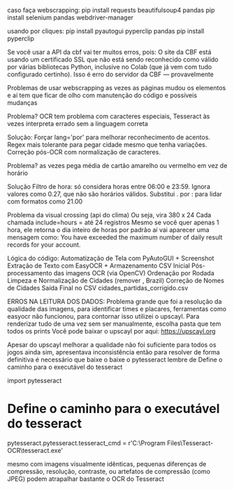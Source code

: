 caso faça webscrapping:
pip install requests beautifulsoup4 pandas
pip install selenium pandas webdriver-manager

usando por cliques:
pip install pyautogui pyperclip pandas
pip install pyperclip

Se você usar a API da cbf vai ter muitos erros, pois:
O site da CBF está usando um certificado SSL que não está sendo reconhecido como válido por várias bibliotecas Python, inclusive no Colab (que já vem com tudo configurado certinho). Isso é erro do servidor da CBF — provavelmente

Problemas de usar webscrapping
as vezes as páginas mudou os elementos e aí tem que ficar de olho com manutenção do código e possíveis mudanças

Problema?
OCR tem problema com caracteres especiais, Tesseract às vezes interpreta errado sem a linguagem correta

Solução: 
Forçar lang='por' para melhorar reconhecimento de acentos.
Regex mais tolerante para pegar cidade mesmo que tenha variações.
Correção pós-OCR com normalização de caracteres.

Problema?
as vezes pega média de cartão amarelho ou vermelho em vez de horário

Solução
Filtro de hora: só considera horas entre 06:00 e 23:59.
Ignora valores como 0.27, que não são horários válidos.
Substitui . por : para lidar com formatos como 21.00


Problema da visual crossing (api do clima)
Ou seja, vira 380 x 24
Cada chamada include=hours = até 24 registros
Mesmo se você quer apenas 1 hora, ele retorna o dia inteiro de horas por padrão
aí vai aparecer uma mensagem como: You have exceeded the maximum number of daily result records for your account. 


Lógica do código:
Automatização de Tela com PyAutoGUI + Screenshot
Extração de Texto com EasyOCR + Armazenamento CSV Inicial
Pós-processamento das imagens OCR (via OpenCV)
Ordenação por Rodada
Limpeza e Normalização de Cidades (remover , Brazil)
Correção de Nomes de Cidades
Saída Final no CSV cidades_partidas_corrigido.csv


ERROS NA LEITURA DOS DADOS:
Problema grande que foi a resolução da qualidade das imagens, para
identificar times e placares, ferramentas como easyocr não funcionou, para contornar isso utilizei o upscayl. Para renderizar tudo de uma vez sem ser manualmente, escolha pasta que tem todos os prints 
Você pode baixar o upscayl por aqui:
https://upscayl.org

Apesar do upscayl melhorar a qualidade não foi suficiente para todos os jogos ainda sim, apresentava inconsistência então para resolver de forma definitiva é necessário que baixe o baixe o pytesseract
lembre de Define o caminho para o executável do tesseract

import pytesseract
# Define o caminho para o executável do tesseract
pytesseract.pytesseract.tesseract_cmd = r'C:\Program Files\Tesseract-OCR\tesseract.exe'

mesmo com imagens visualmente idênticas, pequenas diferenças de compressão, resolução, contraste, ou artefatos de compressão (como JPEG) podem atrapalhar bastante o OCR do Tesseract